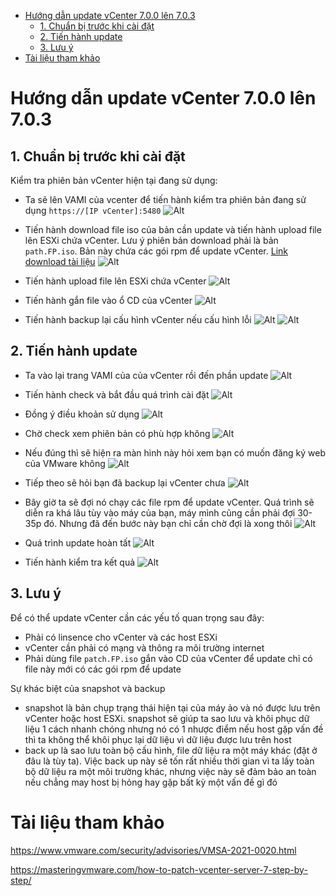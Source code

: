 - [Hướng dẫn update vCenter 7.0.0 lên 7.0.3](#hướng-dẫn-update-vcenter-700-lên-703)
  - [1. Chuẩn bị trước khi cài đặt](#1-chuẩn-bị-trước-khi-cài-đặt)
  - [2. Tiến hành update](#2-tiến-hành-update)
  - [3. Lưu ý](#3-lưu-ý)
- [Tài liệu tham khảo](#tài-liệu-tham-khảo)
# Hướng dẫn update vCenter 7.0.0 lên 7.0.3
## 1. Chuẩn bị trước khi cài đặt
Kiểm tra phiên bản vCenter hiện tại đang sử dụng:
- Ta sẽ lên VAMI của vcenter để tiến hành kiểm tra phiên bản đang sử dụng `https://[IP vCenter]:5480`
  ![Alt](/thuctap/anh/Screenshot_1011.png)
- Tiến hành download file iso của bản cần update và tiến hành upload file lên ESXi chứa vCenter. Lưu ý phiên bản download phải là bản `path.FP.iso`. Bản này chứa các gói rpm để update vCenter. [Link download tài liệu](https://cios.dhitechnical.com/VMware/VMware%20vSphere%207/)
  ![Alt](/thuctap/anh/Screenshot_1012.png)

- Tiến hành upload file lên ESXi chứa vCenter
  ![Alt](/thuctap/anh/Screenshot_1013.png)
- Tiến hành gắn file vào ổ CD của vCenter
  ![Alt](/thuctap/anh/Screenshot_1014.png)
- Tiến hành backup lại cấu hình vCenter nếu cấu hình lỗi
  ![Alt](/thuctap/anh/Screenshot_1015.png)
  ![Alt](/thuctap/anh/Screenshot_1016.png)
## 2. Tiến hành update
- Ta vào lại trang VAMI của của vCenter rồi đến phần update
  ![Alt](/thuctap/anh/Screenshot_1017.png)

- Tiến hành check và bắt đầu quá trình cài đặt
  ![Alt](/thuctap/anh/Screenshot_1018.png)

- Đồng ý điều khoản sử dụng
  ![Alt](/thuctap/anh/Screenshot_1019.png)
- Chờ check xem phiên bản có phù hợp không
  ![Alt](/thuctap/anh/Screenshot_1020.png)
- Nếu đúng thì sẽ hiện ra màn hình này hỏi xem bạn có muốn đăng ký web của VMware không
  ![Alt](/thuctap/anh/Screenshot_1021.png)
- Tiếp theo sẽ hỏi bạn đã backup lại vCenter chưa
  ![Alt](/thuctap/anh/Screenshot_1022.png)
- Bây giờ ta sẽ đợi nó chạy các file rpm để update vCenter. Quá trình sẽ diễn ra khá lâu tùy vào máy của bạn, máy mình cũng cần phải đợi 30-35p đó. Nhưng đã đến bước này bạn chỉ cần chờ đợi là xong thôi
  ![Alt](/thuctap/anh/Screenshot_1023.png)
- Quá trình update hoàn tất
  ![Alt](/thuctap/anh/Screenshot_1024.png)
- Tiến hành kiểm tra kết quả
  ![Alt](/thuctap/anh/Screenshot_1025.png)

## 3. Lưu ý
Để có thể update vCenter cần các yếu tố quan trọng sau đây:
- Phải có linsence cho vCenter và các host ESXi
- vCenter cần phải có mạng và thông ra môi trường internet
- Phải dùng file `patch.FP.iso` gắn vào CD của vCenter để update chỉ có file này mới có các gói rpm để update
  

Sự khác biệt của snapshot và backup
- snapshot là bản chụp trạng thái hiện tại của máy ảo và nó được lưu trên vCenter hoặc host ESXi. snapshot sẽ giúp ta sao lưu và khôi phục dữ liệu 1 cách nhanh chóng nhưng nó có 1 nhược điểm nếu host gặp vấn đề thì ta không thể khôi phục lại dữ liệu vì dữ liệu được lưu trên host
- back up là sao lưu toàn bộ cấu hình, file dữ liệu ra một máy khác (đặt ở đâu là tùy ta). Việc back up này sẽ tốn rất nhiều thời gian vì ta lấy toàn bộ dữ liệu ra một môi trường khác, nhưng việc này sẽ đảm bảo an toàn nếu chẳng may host bị hỏng hay gặp bất kỳ một vấn đề gì đó 
# Tài liệu tham khảo
https://www.vmware.com/security/advisories/VMSA-2021-0020.html

https://masteringvmware.com/how-to-patch-vcenter-server-7-step-by-step/